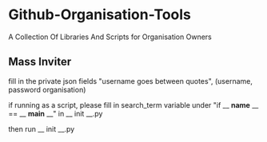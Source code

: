 # Github-Organisation-Tools
A Collection Of Libraries And Scripts for Organisation Owners

## Mass Inviter

fill in the private json fields "username goes between quotes", (username, password organisation)

if running as a script, please fill in search_term variable under "if __ __name__ __ == __ __main__ __" in __ init __.py

then run __ init __.py